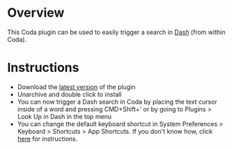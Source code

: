 Overview
================
This Coda plugin can be used to easily trigger a search in [Dash](http://kapeli.com/dash) (from within Coda).

# Instructions

* Download the [latest version](https://github.com/Kapeli/Dash-Coda-Plugin/releases/download/1.0.0/Dash_Coda.zip) of the plugin
* Unarchive and double click to install
* You can now trigger a Dash search in Coda by placing the text cursor inside of a word and pressing CMD+Shift+' or by going to Plugins > Look Up in Dash in the top menu
* You can change the default keyboard shortcut in System Preferences > Keyboard > Shortcuts > App Shortcuts. If you don't know how, click [here](http://lifehacker.com/5720087/how-to-remap-any-keyboard-shortcut-in-mac-os-x) for instructions.

